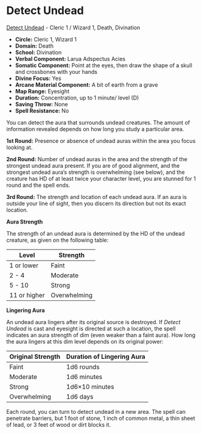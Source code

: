 # Detect Undead

[Detect Undead](/Magic/D/DetectUndead.md) - Cleric 1 / Wizard 1, Death, Divination

- **Circle:** Cleric 1, Wizard 1
- **Domain:** Death
- **School:** Divination
- **Verbal Component:** Larua Adspectus Acies
- **Somatic Component:** Point at the eyes, then draw the shape of a skull and crossbones with your hands
- **Divine Focus:** Yes
- **Arcane Material Component:** A bit of earth from a grave
- **Map Range:** Eyesight
- **Duration:** Concentration, up to 1 minute/ level (D)
- **Saving Throw:** None
- **Spell Resistance:** No

You can detect the aura that surrounds undead creatures. The amount of information revealed depends on how long you study a particular area.

**1st Round:** Presence or absence of undead auras within the area you focus looking at.

**2nd Round:** Number of undead auras in the area and the strength of the strongest undead aura present. If you are of good alignment, and the strongest undead aura’s strength is overwhelming (see below), and the creature has HD of at least twice your character level, you are stunned for 1 round and the spell ends.

**3rd Round:** The strength and location of each undead aura. If an aura is outside your line of sight, then you discern its direction but not its exact location.

**Aura Strength**

The strength of an undead aura is determined by the HD of the undead creature, as given on the following table:

| Level | Strength |
| ---   | ---      |
| 1 or lower | Faint
| 2 - 4 | Moderate
| 5 - 10 | Strong
| 11 or higher | Overwhelming

**Lingering Aura**

An undead aura lingers after its original source is destroyed. If *Detect Undead* is cast and eyesight is directed at such a location, the spell indicates an aura strength of dim (even weaker than a faint aura). How long the aura lingers at this dim level depends on its original power:

| Original Strength | Duration of Lingering Aura |
| ---               | ---                        |
| Faint | 1d6 rounds
| Moderate | 1d6 minutes
| Strong | 1d6×10 minutes
| Overwhelming | 1d6 days

Each round, you can turn to detect undead in a new area. The spell can penetrate barriers, but 1 foot of stone, 1 inch of common metal, a thin sheet of lead, or 3 feet of wood or dirt blocks it.
